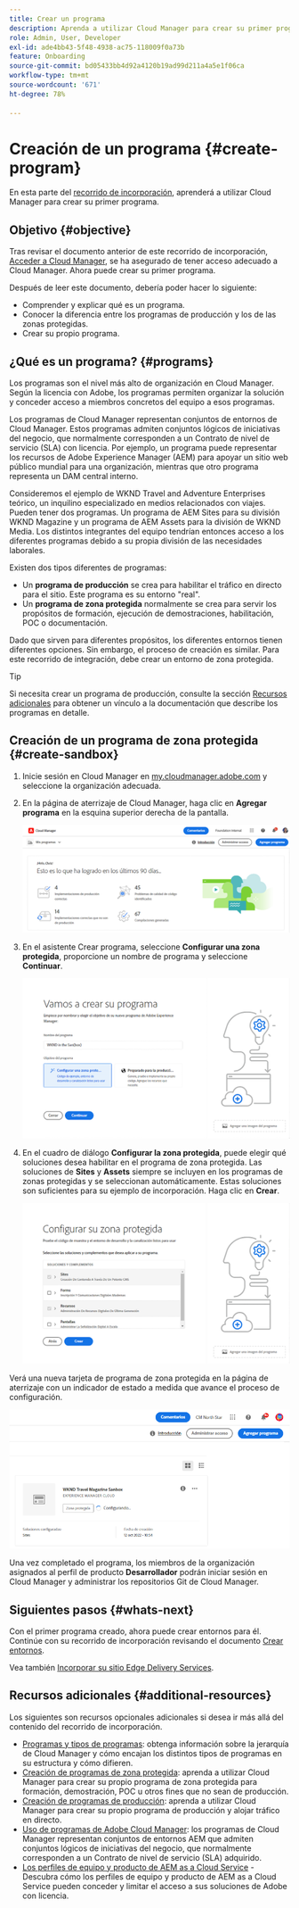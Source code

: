 ```yaml
---
title: Crear un programa
description: Aprenda a utilizar Cloud Manager para crear su primer programa.
role: Admin, User, Developer
exl-id: ade4bb43-5f48-4938-ac75-118009f0a73b
feature: Onboarding
source-git-commit: bd05433bb4d92a4120b19ad99d211a4a5e1f06ca
workflow-type: tm+mt
source-wordcount: '671'
ht-degree: 78%

---
```


# Creación de un programa {#create-program}

En esta parte del [recorrido de incorporación](overview.md), aprenderá a utilizar Cloud Manager para crear su primer programa.

## Objetivo {#objective}

Tras revisar el documento anterior de este recorrido de incorporación, [Acceder a Cloud Manager](cloud-manager.md), se ha asegurado de tener acceso adecuado a Cloud Manager. Ahora puede crear su primer programa.

Después de leer este documento, debería poder hacer lo siguiente:

* Comprender y explicar qué es un programa.
* Conocer la diferencia entre los programas de producción y los de las zonas protegidas.
* Crear su propio programa.

## ¿Qué es un programa? {#programs}

Los programas son el nivel más alto de organización en Cloud Manager. Según la licencia con Adobe, los programas permiten organizar la solución y conceder acceso a miembros concretos del equipo a esos programas.

Los programas de Cloud Manager representan conjuntos de entornos de Cloud Manager. Estos programas admiten conjuntos lógicos de iniciativas del negocio, que normalmente corresponden a un Contrato de nivel de servicio (SLA) con licencia. Por ejemplo, un programa puede representar los recursos de Adobe Experience Manager (AEM) para apoyar un sitio web público mundial para una organización, mientras que otro programa representa un DAM central interno.

Consideremos el ejemplo de WKND Travel and Adventure Enterprises teórico, un inquilino especializado en medios relacionados con viajes. Pueden tener dos programas. Un programa de AEM Sites para su división WKND Magazine y un programa de AEM Assets para la división de WKND Media. Los distintos integrantes del equipo tendrían entonces acceso a los diferentes programas debido a su propia división de las necesidades laborales.

Existen dos tipos diferentes de programas:

* Un **programa de producción** se crea para habilitar el tráfico en directo para el sitio. Este programa es su entorno &quot;real&quot;.
* Un **programa de zona protegida** normalmente se crea para servir los propósitos de formación, ejecución de demostraciones, habilitación, POC o documentación.

Dado que sirven para diferentes propósitos, los diferentes entornos tienen diferentes opciones. Sin embargo, el proceso de creación es similar. Para este recorrido de integración, debe crear un entorno de zona protegida.

>[!TIP]
>
>Si necesita crear un programa de producción, consulte la sección [Recursos adicionales](#additional-resources) para obtener un vínculo a la documentación que describe los programas en detalle.

## Creación de un programa de zona protegida {#create-sandbox}

1. Inicie sesión en Cloud Manager en [my.cloudmanager.adobe.com](https://my.cloudmanager.adobe.com/) y seleccione la organización adecuada.

1. En la página de aterrizaje de Cloud Manager, haga clic en **Agregar programa** en la esquina superior derecha de la pantalla.

   ![Página de aterrizaje de Cloud Manager](/help/implementing/cloud-manager/getting-access-to-aem-in-cloud/assets/cloud-manager-my-programs.png)

1. En el asistente Crear programa, seleccione **Configurar una zona protegida**, proporcione un nombre de programa y seleccione **Continuar**.

   ![Creación de un tipo de programa](/help/implementing/cloud-manager/getting-access-to-aem-in-cloud/assets/create-sandbox.png)

1. En el cuadro de diálogo **Configurar la zona protegida**, puede elegir qué soluciones desea habilitar en el programa de zona protegida. Las soluciones de **Sites** y **Assets** siempre se incluyen en los programas de zonas protegidas y se seleccionan automáticamente. Estas soluciones son suficientes para su ejemplo de incorporación. Haga clic en **Crear**.

   ![Selección de soluciones](assets/set-up-sandbox-onboarding.png)

Verá una nueva tarjeta de programa de zona protegida en la página de aterrizaje con un indicador de estado a medida que avance el proceso de configuración.

![Creación de una zona protegida desde la página Información general](/help/implementing/cloud-manager/getting-access-to-aem-in-cloud/assets/program-create-setupdemo2.png)

Una vez completado el programa, los miembros de la organización asignados al perfil de producto **Desarrollador** podrán iniciar sesión en Cloud Manager y administrar los repositorios Git de Cloud Manager.

## Siguientes pasos {#whats-next}

Con el primer programa creado, ahora puede crear entornos para él. Continúe con su recorrido de incorporación revisando el documento [Crear entornos](create-environments.md).

Vea también [Incorporar su sitio Edge Delivery Services](/help/implementing/cloud-manager/edge-delivery/create-edge-delivery-site.md).

## Recursos adicionales {#additional-resources}

Los siguientes son recursos opcionales adicionales si desea ir más allá del contenido del recorrido de incorporación.

* [Programas y tipos de programas](/help/implementing/cloud-manager/getting-access-to-aem-in-cloud/program-types.md): obtenga información sobre la jerarquía de Cloud Manager y cómo encajan los distintos tipos de programas en su estructura y cómo difieren.
* [Creación de programas de zona protegida](/help/implementing/cloud-manager/getting-access-to-aem-in-cloud/creating-sandbox-programs.md): aprenda a utilizar Cloud Manager para crear su propio programa de zona protegida para formación, demostración, POC u otros fines que no sean de producción.
* [Creación de programas de producción](/help/implementing/cloud-manager/getting-access-to-aem-in-cloud/creating-production-programs.md): aprenda a utilizar Cloud Manager para crear su propio programa de producción y alojar tráfico en directo.
* [Uso de programas de Adobe Cloud Manager](https://experienceleague.adobe.com/es/docs/experience-manager-learn/cloud-service/cloud-manager/programs): los programas de Cloud Manager representan conjuntos de entornos AEM que admiten conjuntos lógicos de iniciativas del negocio, que normalmente corresponden a un Contrato de nivel de servicio (SLA) adquirido.
* [Los perfiles de equipo y producto de AEM as a Cloud Service](/help/onboarding/aem-cs-team-product-profiles.md) - Descubra cómo los perfiles de equipo y producto de AEM as a Cloud Service pueden conceder y limitar el acceso a sus soluciones de Adobe con licencia.
